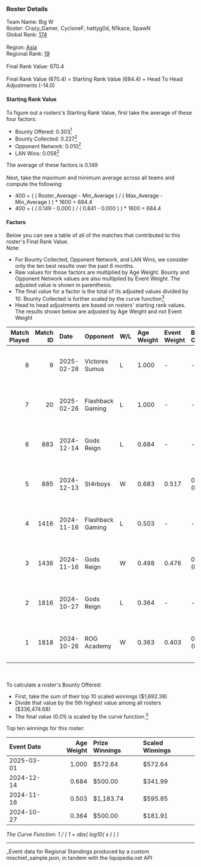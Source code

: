 ### Roster Details<br />
Team Name: Big W<br />
Roster: Crazy_Gamer, CycloneF, hattyg0d, N1kace, SpawN<br />
Global Rank: [174](../../standings_global_2025_03_01.md)<br />
<br />
Region: [Asia]( ../../standings_asia_2025_03_01.md)<br />
Regional Rank: [19]( ../../standings_asia_2025_03_01.md)<br />
<br />
Final Rank Value:  670.4<br />
<br />
Final Rank Value (670.4) = Starting Rank Value (684.4) + Head To Head Adjustments (-14.0)<br />

#### Starting Rank Value<br />
To figure out a rosters's Starting Rank Value, first take the average of these four factors:<br />
- Bounty Offered: 0.303[<sup>1</sup>](#table2)
- Bounty Collected: 0.227[<sup>2</sup>](#table1)
- Opponent Network: 0.010[<sup>2</sup>](#table1)
- LAN Wins: 0.058[<sup>2</sup>](#table1)

The average of these factors is 0.149<br />
<br />
Next, take the maximum and minimum average across all teams and compute the following:<br />
- 400 + ( ( Roster_Average - Min_Average ) / ( Max_Average - Min_Average ) ) * 1600 = 684.4
- 400 + ( ( 0.149 - 0.000 ) / ( 0.841 - 0.000 ) ) * 1600 = 684.4


#### Factors<br />
Below you can see a table of all of the matches that contributed to this roster's Final Rank Value.<br />
Note:<br />

- For Bounty Collected, Opponent Network, and LAN Wins, we consider only the ten best results over the past 6 months.
- Raw values for those factors are multiplied by Age Weight. Bounty and Opponent Network values are also multiplied by Event Weight. The adjusted value is shown in parenthesis.
- The final value for a factor is the total of its adjusted values divided by 10. Bounty Collected is further scaled by the curve function[<sup>3</sup>](#curveFunction)
- Head to head adjustments are based on rosters' starting rank values. The results shown below are adjusted by Age Weight and not Event Weight
<span id="table1"></span><br />


| Match Played | Match ID | Date       | Opponent         | W/L | Age Weight | Event Weight | Bounty Collected | Opponent Network | LAN Wins  | H2H Adj. | Roster                                         |
| -: | -: | :- | :- | :- | :- | :- | :- | :- | :- | -: | :- |
|            8 |        9 | 2025-02-28 | Victores Sumus   | L   | 1.000      | -            | -                | -                | -         |   -12.57 | Crazy_Gamer, CycloneF, hattyg0d, N1kace, SpawN |
|            7 |       20 | 2025-02-26 | Flashback Gaming | L   | 1.000      | -            | -                | -                | -         |   -11.46 | Crazy_Gamer, CycloneF, hattyg0d, N1kace, SpawN |
|            6 |      883 | 2024-12-14 | Gods Reign       | L   | 0.684      | -            | -                | -                | -         |    -5.21 | Crazy_Gamer, CycloneF, hattygOD, N1kace, SpawN |
|            5 |      885 | 2024-12-13 | St4rboys         | W   | 0.683      | 0.517        | 0.002 (0.001)    | 0.039 (0.014)    | 0 (0.000) |     9.47 | Crazy_Gamer, CycloneF, hattygOD, N1kace, SpawN |
|            4 |     1416 | 2024-11-16 | Flashback Gaming | L   | 0.503      | -            | -                | -                | -         |    -6.11 | Crazy_Gamer, CycloneF, hattygOD, N1kace, SpawN |
|            3 |     1436 | 2024-11-16 | Gods Reign       | W   | 0.498      | 0.476        | 0.014 (0.003)    | 0.360 (0.085)    | 1 (0.498) |    12.26 | Crazy_Gamer, CycloneF, hattygOD, N1kace, SpawN |
|            2 |     1816 | 2024-10-27 | Gods Reign       | L   | 0.364      | -            | -                | -                | -         |    -2.29 | clouda, Crazy_Gamer, CycloneF, EmbeR, SpawN    |
|            1 |     1818 | 2024-10-26 | ROG Academy      | W   | 0.363      | 0.403        | 0.000 (0.000)    | 0.000 (0.000)    | 0 (0.000) |     1.93 | clouda, Crazy_Gamer, CycloneF, EmbeR, SpawN    |

<br />
<span id="table2"></span><br />
To calculate a roster's Bounty Offered:<br />

- First, take the sum of their top 10 scaled winnings ($1,692.38)
- Divide that value by the 5th highest value among all rosters ($336,474.68)
- The final value (0.01) is scaled by the curve function.[<sup>3</sup>](#curveFunction)

Top ten winnings for this roster:<br />

| Event Date | Age Weight | Prize Winnings | Scaled Winnings |
| :- | -: | :- | :- |
| 2025-03-01 |      1.000 | $572.64        | $572.64         |
| 2024-12-14 |      0.684 | $500.00        | $341.99         |
| 2024-11-16 |      0.503 | $1,183.74      | $595.85         |
| 2024-10-27 |      0.364 | $500.00        | $181.91         |


<span id="curveFunction"></span>_The Curve Function: 1 / ( 1 + abs( log10( x ) ) )_<br />

---
_Event data for Regional Standings produced by a custom mischief_sample.json, in tandem with the liquipedia.net API<br />
